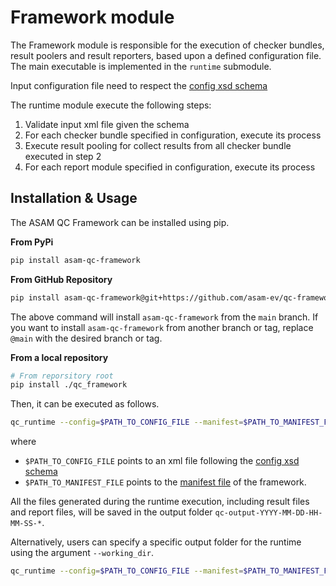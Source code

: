 # Framework module

The Framework module is responsible for the execution of checker bundles, result poolers and result reporters, based 
upon a defined configuration file. The main executable is implemented in the `runtime` submodule.

Input configuration file need to respect the [config xsd schema](../doc/schema/config_format.xsd)

The runtime module execute the following steps:

1. Validate input xml file given the schema
2. For each checker bundle specified in configuration, execute its process
3. Execute result pooling for collect results from all checker bundle executed in step 2
4. For each report module specified in configuration, execute its process

## Installation & Usage

The ASAM QC Framework can be installed using pip.

**From PyPi**

```bash
pip install asam-qc-framework
```

**From GitHub Repository**

```bash
pip install asam-qc-framework@git+https://github.com/asam-ev/qc-framework@main#subdirectory=qc_framework
```

The above command will install `asam-qc-framework` from the `main` branch. If you want to install `asam-qc-framework` from another branch or tag, replace `@main` with the desired branch or tag.

**From a local repository**

```bash
# From reporsitory root
pip install ./qc_framework
```

Then, it can be executed as follows.

```bash
qc_runtime --config=$PATH_TO_CONFIG_FILE --manifest=$PATH_TO_MANIFEST_FILE
```

where

- `$PATH_TO_CONFIG_FILE` points to an xml file following the [config xsd schema](../doc/schema/config_format.xsd)
- `$PATH_TO_MANIFEST_FILE` points to the [manifest file](manifest_file.md) of the framework.

All the files generated during the runtime execution, including result files and report files, will be saved in the output folder `qc-output-YYYY-MM-DD-HH-MM-SS-*`.

Alternatively, users can specify a specific output folder for the runtime using the argument `--working_dir`.

```bash
qc_runtime --config=$PATH_TO_CONFIG_FILE --manifest=$PATH_TO_MANIFEST_FILE --working_dir=$PATH_TO_OUTPUT_FOLDER
```
